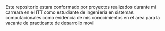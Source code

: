 Este repositorio estara conformado por proyectos realizados durante mi carreara en el ITT como estudiante de ingenieria en sistemas computacionales como evidencia de mis conocimientos en el area para la vacante de practicante de desarrollo movil 
